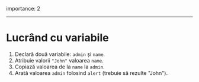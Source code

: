 importance: 2

---

# Lucrând cu variabile

1. Declară două variabile: `admin` și `name`.
2. Atribuie valorii `"John"` valoarea `name`.
3. Copiază valoarea de la `name` la `admin`.
4. Arată valoarea `admin` folosind `alert` (trebuie să rezulte "John").

